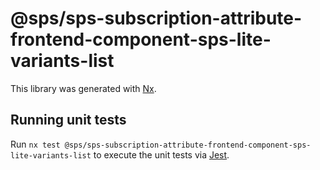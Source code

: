 # @sps/sps-subscription-attribute-frontend-component-sps-lite-variants-list

This library was generated with [Nx](https://nx.dev).

## Running unit tests

Run `nx test @sps/sps-subscription-attribute-frontend-component-sps-lite-variants-list` to execute the unit tests via [Jest](https://jestjs.io).
